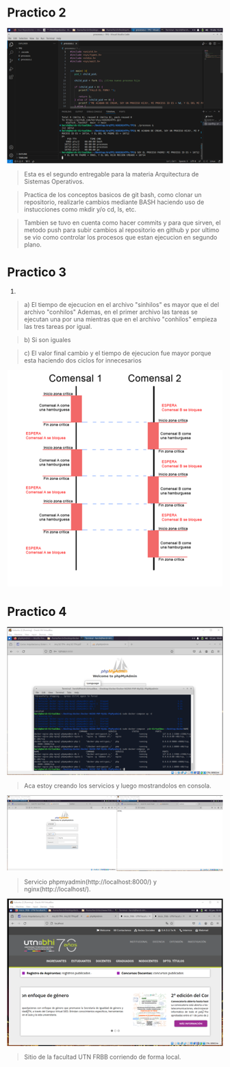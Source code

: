 # Practico 2
<img src="./TP2/Screenshot_2024-04-19_15-21-59.png"/>

> Esta es el segundo entregable para la materia Arquitectura de Sistemas Operativos.
 
> Practica de los conceptos basicos de git bash, como clonar un repositorio, realizarle cambios mediante BASH haciendo uso de instucciones como mkdir y/o cd, ls, etc. 

> Tambien se tuvo en cuenta como hacer commits y para que sirven, el metodo push para subir cambios al repositorio en github y por ultimo se vio como controlar los procesos que estan ejecucion en segundo plano.

# Practico 3

1) 


> a) El tiempo de ejecucion en el archivo "sinhilos" es mayor que el del archivo "conhilos"
> Ademas, en el primer archivo las tareas se ejecutan una por una mientras que en el archivo "conhilos" empieza las tres tareas por igual.

> b) Si son iguales

> c) El valor final cambio y el tiempo de ejecucion fue mayor porque esta haciendo dos ciclos for innecesarios


<img src="./TP3/puntoB.jpg"/>

# Practico 4

<img src="./TP4/creacion_servicios.png"/>

> Aca estoy creando los servicios y luego mostrandolos en consola.

<img src="./TP4/phpmyadmin_nginx.png"/>

> Servicio phpmyadmin(http://localhost:8000/) y nginx(http://localhost/).

<img src="./TP4/utn_localhost.png"/>

> Sitio de la facultad UTN FRBB corriendo de forma local.





